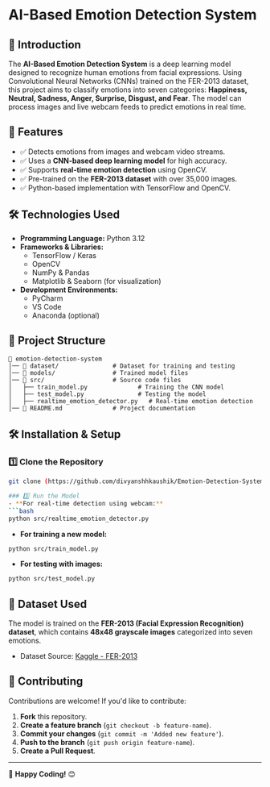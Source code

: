 # AI-Based Emotion Detection System

## 📌 Introduction
The **AI-Based Emotion Detection System** is a deep learning model designed to recognize human emotions from facial expressions. Using Convolutional Neural Networks (CNNs) trained on the FER-2013 dataset, this project aims to classify emotions into seven categories: **Happiness, Neutral, Sadness, Anger, Surprise, Disgust, and Fear**. The model can process images and live webcam feeds to predict emotions in real time.

## 🚀 Features
- ✅ Detects emotions from images and webcam video streams.
- ✅ Uses a **CNN-based deep learning model** for high accuracy.
- ✅ Supports **real-time emotion detection** using OpenCV.
- ✅ Pre-trained on the **FER-2013 dataset** with over 35,000 images.
- ✅ Python-based implementation with TensorFlow and OpenCV.

## 🛠️ Technologies Used
- **Programming Language:** Python 3.12
- **Frameworks & Libraries:**
  - TensorFlow / Keras
  - OpenCV
  - NumPy & Pandas
  - Matplotlib & Seaborn (for visualization)
- **Development Environments:**
  - PyCharm
  - VS Code
  - Anaconda (optional)

## 📂 Project Structure
```
📁 emotion-detection-system
│── 📂 dataset/               # Dataset for training and testing
│── 📂 models/                # Trained model files
│── 📂 src/                   # Source code files
│   ├── train_model.py              # Training the CNN model
│   ├── test_model.py               # Testing the model
│   ├── realtime_emotion_detector.py   # Real-time emotion detection
│── 📜 README.md              # Project documentation
```

## 🛠️ Installation & Setup
### 1️⃣ Clone the Repository
```bash
git clone (https://github.com/divyanshhkaushik/Emotion-Detection-System.git)

### 3️⃣ Run the Model
- **For real-time detection using webcam:**
```bash
python src/realtime_emotion_detector.py
```
- **For training a new model:**
```bash
python src/train_model.py
```
- **For testing with images:**
```bash
python src/test_model.py 
```

## 🎯 Dataset Used
The model is trained on the **FER-2013 (Facial Expression Recognition) dataset**, which contains **48x48 grayscale images** categorized into seven emotions.
- Dataset Source: [Kaggle - FER-2013](https://www.kaggle.com/datasets/ananthu017/emotion-detection-fer)

## 🤝 Contributing
Contributions are welcome! If you'd like to contribute:
1. **Fork** this repository.
2. **Create a feature branch** (`git checkout -b feature-name`).
3. **Commit your changes** (`git commit -m 'Added new feature'`).
4. **Push to the branch** (`git push origin feature-name`).
5. **Create a Pull Request**.

---
🚀 **Happy Coding!** 😊
